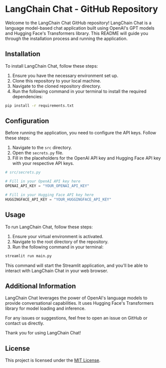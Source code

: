 # LangChain Chat - GitHub Repository

Welcome to the LangChain Chat GitHub repository! LangChain Chat is a language model-based chat application built using OpenAI's GPT models and Hugging Face's Transformers library. This README will guide you through the installation process and running the application.

## Installation

To install LangChain Chat, follow these steps:

1. Ensure you have the necessary environment set up.
2. Clone this repository to your local machine.
3. Navigate to the cloned repository directory.
4. Run the following command in your terminal to install the required dependencies:

```bash
pip install -r requirements.txt
```

## Configuration

Before running the application, you need to configure the API keys. Follow these steps:

1. Navigate to the `src` directory.
2. Open the `secrets.py` file.
3. Fill in the placeholders for the OpenAI API key and Hugging Face API key with your respective API keys.

```python
# src/secrets.py

# Fill in your OpenAI API key here
OPENAI_API_KEY = "YOUR_OPENAI_API_KEY"

# Fill in your Hugging Face API key here
HUGGINGFACE_API_KEY = "YOUR_HUGGINGFACE_API_KEY"
```

## Usage

To run LangChain Chat, follow these steps:

1. Ensure your virtual environment is activated.
2. Navigate to the root directory of the repository.
3. Run the following command in your terminal:

```bash
streamlit run main.py
```

This command will start the Streamlit application, and you'll be able to interact with LangChain Chat in your web browser.

## Additional Information

LangChain Chat leverages the power of OpenAI's language models to provide conversational capabilities. It uses Hugging Face's Transformers library for model loading and inference.

For any issues or suggestions, feel free to open an issue on GitHub or contact us directly.

Thank you for using LangChain Chat!

## License

This project is licensed under the [MIT License](LICENSE).
